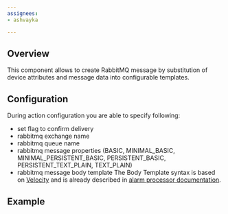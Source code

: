 ```yaml
---
assignees:
- ashvayka

---
```


## Overview

This component allows to create RabbitMQ message by substitution of device attributes and message data into configurable templates.

## Configuration

During action configuration you are able to specify following:
- set flag to confirm  delivery
- rabbitmq exchange name
- rabbitmq queue name
- rabbitmq message properties (BASIC, MINIMAL_BASIC, MINIMAL_PERSISTENT_BASIC, PERSISTENT_BASIC, PERSISTENT_TEXT_PLAIN, TEXT_PLAIN)
- rabbitmq message body template
The Body Template syntax is based on [Velocity](https://velocity.apache.org/)
and is already described in [alarm processor documentation](/docs/user-guide/processors/alarm-deduplication-processor/#configuration).

## Example

